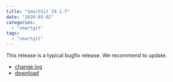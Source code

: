 ```yaml
---
title: "SmartGit 19.1.7"
date: "2020-03-02"
categories: 
  - "smartgit"
tags: 
  - "smartgit"
---
```


This release is a typical bugfix release. We recommend to update.

- [change log](http://www.syntevo.com/smartgit/changelog.txt)
- [download](http://www.syntevo.com/smartgit/download)
